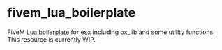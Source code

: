 # fivem_lua_boilerplate

FiveM Lua boilerplate for esx including ox_lib and some utility functions.
This resource is currently WIP.
